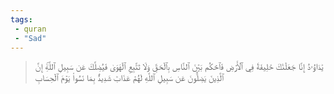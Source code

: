 ```yaml
---
tags: 
 - quran 
 - "Sad"
---
```


> يَٰدَاوُۥدُ إِنَّا جَعَلۡنَٰكَ خَلِيفَةٗ فِي ٱلۡأَرۡضِ فَٱحۡكُم بَيۡنَ ٱلنَّاسِ بِٱلۡحَقِّ وَلَا تَتَّبِعِ ٱلۡهَوَىٰ فَيُضِلَّكَ عَن سَبِيلِ ٱللَّهِۚ إِنَّ ٱلَّذِينَ يَضِلُّونَ عَن سَبِيلِ ٱللَّهِ لَهُمۡ عَذَابٞ شَدِيدُۢ بِمَا نَسُواْ يَوۡمَ ٱلۡحِسَابِ
